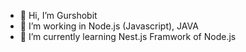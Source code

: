 - 👋 Hi, I’m Gurshobit
- 👀 I’m working in Node.js (Javascript), JAVA
- 🌱 I’m currently learning Nest.js Framwork of Node.js

<!---
gurshobit2009/gurshobit2009 is a ✨ special ✨ repository because its `README.md` (this file) appears on your GitHub profile.
You can click the Preview link to take a look at your changes.
--->
